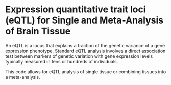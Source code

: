# Expression quantitative trait loci (eQTL) for Single and Meta-Analysis of Brain Tissue 

An eQTL is a locus that explains a fraction of the genetic variance of a gene expression phenotype. Standard eQTL analysis involves a direct association test between markers of genetic variation with gene expression levels typically measured in tens or hundreds of individuals. 

This code allows for eQTL analysis of single tissue or combining tissues into a meta-analysis.
